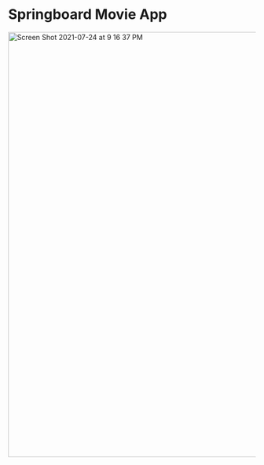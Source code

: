 # Springboard Movie App

<img width="866" alt="Screen Shot 2021-07-24 at 9 16 37 PM" src="https://user-images.githubusercontent.com/43965805/126887530-1e78bff2-95d3-4363-9a10-bf581cf65dde.png">
